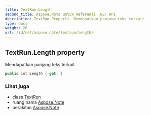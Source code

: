 ```yaml
---
title: TextRun.Length
second_title: Aspose.Note untuk Referensi .NET API
description: TextRun Properti. Mendapatkan panjang teks terkait.
type: docs
weight: 20
url: /id/net/aspose.note/textrun/length/
---
```

## TextRun.Length property

Mendapatkan panjang teks terkait.

```csharp
public int Length { get; }
```

### Lihat juga

* class [TextRun](../)
* ruang nama [Aspose.Note](../../textrun/)
* perakitan [Aspose.Note](../../../)


